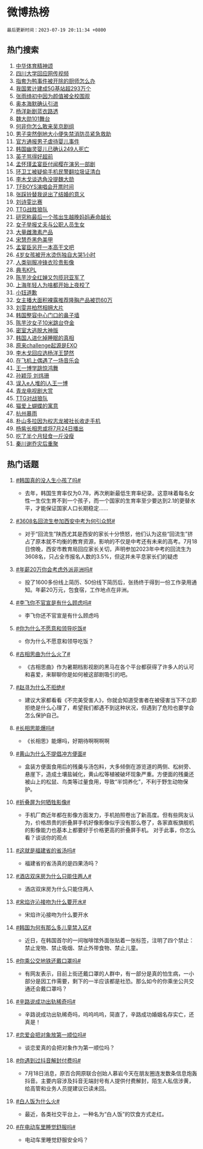 # 微博热榜

`最后更新时间：2023-07-19 20:11:34 +0800`

## 热门搜索

1. [中华体育精神颂](https://m.weibo.cn/search?containerid=100103type%3D1%26t%3D10%26q%3D%23%E4%B8%AD%E5%8D%8E%E4%BD%93%E8%82%B2%E7%B2%BE%E7%A5%9E%E9%A2%82%23&stream_entry_id=51&isnewpage=1&extparam=seat%3D1%26cate%3D10103%26stream_entry_id%3D51%26pos%3D0%26dgr%3D0%26c_type%3D51%26filter_type%3Drealtimehot%26display_time%3D1689768693%26pre_seqid%3D168976869329502737468&luicode=10000011&lfid=106003type%253D25%2526t%253D3%2526disable_hot%253D1%2526filter_type%253Drealtimehot)
1. [四川大学回应网传视频](https://m.weibo.cn/search?containerid=100103type%3D1%26t%3D10%26q%3D%23%E5%9B%9B%E5%B7%9D%E5%A4%A7%E5%AD%A6%E5%9B%9E%E5%BA%94%E7%BD%91%E4%BC%A0%E8%A7%86%E9%A2%91%23&stream_entry_id=31&isnewpage=1&extparam=seat%3D1%26q%3D%2523%25E5%259B%259B%25E5%25B7%259D%25E5%25A4%25A7%25E5%25AD%25A6%25E5%259B%259E%25E5%25BA%2594%25E7%25BD%2591%25E4%25BC%25A0%25E8%25A7%2586%25E9%25A2%2591%2523%26band_rank%3D1%26stream_entry_id%3D31%26realpos%3D1%26cate%3D5001%26dgr%3D0%26pos%3D0%26lcate%3D5001%26flag%3D0%26c_type%3D31%26filter_type%3Drealtimehot%26display_time%3D1689768693%26pre_seqid%3D168976869329502737468&luicode=10000011&lfid=106003type%253D25%2526t%253D3%2526disable_hot%253D1%2526filter_type%253Drealtimehot)
1. [指套为鸭事件被开除的厨师怎么办](https://m.weibo.cn/search?containerid=100103type%3D1%26t%3D10%26q%3D%23%E6%8C%87%E5%A5%97%E4%B8%BA%E9%B8%AD%E4%BA%8B%E4%BB%B6%E8%A2%AB%E5%BC%80%E9%99%A4%E7%9A%84%E5%8E%A8%E5%B8%88%E6%80%8E%E4%B9%88%E5%8A%9E%23&stream_entry_id=31&isnewpage=1&extparam=seat%3D1%26q%3D%2523%25E6%258C%2587%25E5%25A5%2597%25E4%25B8%25BA%25E9%25B8%25AD%25E4%25BA%258B%25E4%25BB%25B6%25E8%25A2%25AB%25E5%25BC%2580%25E9%2599%25A4%25E7%259A%2584%25E5%258E%25A8%25E5%25B8%2588%25E6%2580%258E%25E4%25B9%2588%25E5%258A%259E%2523%26band_rank%3D2%26stream_entry_id%3D31%26realpos%3D2%26cate%3D5001%26dgr%3D0%26pos%3D1%26lcate%3D5001%26flag%3D1%26c_type%3D31%26filter_type%3Drealtimehot%26display_time%3D1689768693%26pre_seqid%3D168976869329502737468&luicode=10000011&lfid=106003type%253D25%2526t%253D3%2526disable_hot%253D1%2526filter_type%253Drealtimehot)
1. [我国累计建成5G基站超293万个](https://m.weibo.cn/search?containerid=100103type%3D1%26t%3D10%26q%3D%23%E6%88%91%E5%9B%BD%E7%B4%AF%E8%AE%A1%E5%BB%BA%E6%88%905G%E5%9F%BA%E7%AB%99%E8%B6%85293%E4%B8%87%E4%B8%AA%23&stream_entry_id=31&isnewpage=1&extparam=seat%3D1%26q%3D%2523%25E6%2588%2591%25E5%259B%25BD%25E7%25B4%25AF%25E8%25AE%25A1%25E5%25BB%25BA%25E6%2588%25905G%25E5%259F%25BA%25E7%25AB%2599%25E8%25B6%2585293%25E4%25B8%2587%25E4%25B8%25AA%2523%26band_rank%3D3%26stream_entry_id%3D31%26realpos%3D3%26cate%3D5001%26dgr%3D0%26pos%3D2%26lcate%3D5001%26flag%3D0%26c_type%3D31%26filter_type%3Drealtimehot%26display_time%3D1689768693%26pre_seqid%3D168976869329502737468&luicode=10000011&lfid=106003type%253D25%2526t%253D3%2526disable_hot%253D1%2526filter_type%253Drealtimehot)
1. [张雨绮初中因为颜值被全校围观](https://m.weibo.cn/search?containerid=100103type%3D1%26t%3D10%26q%3D%23%E5%BC%A0%E9%9B%A8%E7%BB%AE%E5%88%9D%E4%B8%AD%E5%9B%A0%E4%B8%BA%E9%A2%9C%E5%80%BC%E8%A2%AB%E5%85%A8%E6%A0%A1%E5%9B%B4%E8%A7%82%23&stream_entry_id=31&isnewpage=1&extparam=seat%3D1%26q%3D%2523%25E5%25BC%25A0%25E9%259B%25A8%25E7%25BB%25AE%25E5%2588%259D%25E4%25B8%25AD%25E5%259B%25A0%25E4%25B8%25BA%25E9%25A2%259C%25E5%2580%25BC%25E8%25A2%25AB%25E5%2585%25A8%25E6%25A0%25A1%25E5%259B%25B4%25E8%25A7%2582%2523%26band_rank%3D4%26stream_entry_id%3D31%26realpos%3D4%26cate%3D5001%26dgr%3D0%26pos%3D3%26lcate%3D5001%26flag%3D1%26c_type%3D31%26filter_type%3Drealtimehot%26display_time%3D1689768693%26pre_seqid%3D168976869329502737468&luicode=10000011&lfid=106003type%253D25%2526t%253D3%2526disable_hot%253D1%2526filter_type%253Drealtimehot)
1. [奥本海默确认引进](https://m.weibo.cn/search?containerid=100103type%3D1%26t%3D10%26q%3D%23%E5%A5%A5%E6%9C%AC%E6%B5%B7%E9%BB%98%E7%A1%AE%E8%AE%A4%E5%BC%95%E8%BF%9B%23&stream_entry_id=31&isnewpage=1&extparam=seat%3D1%26q%3D%2523%25E5%25A5%25A5%25E6%259C%25AC%25E6%25B5%25B7%25E9%25BB%2598%25E7%25A1%25AE%25E8%25AE%25A4%25E5%25BC%2595%25E8%25BF%259B%2523%26band_rank%3D5%26stream_entry_id%3D31%26realpos%3D5%26cate%3D5001%26dgr%3D0%26pos%3D4%26lcate%3D5001%26flag%3D1%26c_type%3D31%26filter_type%3Drealtimehot%26display_time%3D1689768693%26pre_seqid%3D168976869329502737468&luicode=10000011&lfid=106003type%253D25%2526t%253D3%2526disable_hot%253D1%2526filter_type%253Drealtimehot)
1. [杨洋新剧蓝衣路透](https://m.weibo.cn/search?containerid=100103type%3D1%26t%3D10%26q%3D%23%E6%9D%A8%E6%B4%8B%E6%96%B0%E5%89%A7%E8%93%9D%E8%A1%A3%E8%B7%AF%E9%80%8F%23&stream_entry_id=31&isnewpage=1&extparam=seat%3D1%26q%3D%2523%25E6%259D%25A8%25E6%25B4%258B%25E6%2596%25B0%25E5%2589%25A7%25E8%2593%259D%25E8%25A1%25A3%25E8%25B7%25AF%25E9%2580%258F%2523%26band_rank%3D6%26stream_entry_id%3D31%26realpos%3D6%26cate%3D5001%26dgr%3D0%26pos%3D5%26lcate%3D5001%26flag%3D1%26c_type%3D31%26filter_type%3Drealtimehot%26display_time%3D1689768693%26pre_seqid%3D168976869329502737468&luicode=10000011&lfid=106003type%253D25%2526t%253D3%2526disable_hot%253D1%2526filter_type%253Drealtimehot)
1. [魏大勋101舞台](https://m.weibo.cn/search?containerid=100103type%3D1%26t%3D10%26q%3D%23%E9%AD%8F%E5%A4%A7%E5%8B%8B101%E8%88%9E%E5%8F%B0%23&stream_entry_id=31&isnewpage=1&extparam=seat%3D1%26q%3D%2523%25E9%25AD%258F%25E5%25A4%25A7%25E5%258B%258B101%25E8%2588%259E%25E5%258F%25B0%2523%26band_rank%3D7%26stream_entry_id%3D31%26realpos%3D7%26cate%3D5001%26dgr%3D0%26pos%3D6%26lcate%3D5001%26flag%3D2%26c_type%3D31%26filter_type%3Drealtimehot%26display_time%3D1689768693%26pre_seqid%3D168976869329502737468&luicode=10000011&lfid=106003type%253D25%2526t%253D3%2526disable_hot%253D1%2526filter_type%253Drealtimehot)
1. [何非你怎么敢来吴京剧组](https://m.weibo.cn/search?containerid=100103type%3D1%26t%3D10%26q%3D%23%E4%BD%95%E9%9D%9E%E4%BD%A0%E6%80%8E%E4%B9%88%E6%95%A2%E6%9D%A5%E5%90%B4%E4%BA%AC%E5%89%A7%E7%BB%84%23&stream_entry_id=31&isnewpage=1&extparam=seat%3D1%26q%3D%2523%25E4%25BD%2595%25E9%259D%259E%25E4%25BD%25A0%25E6%2580%258E%25E4%25B9%2588%25E6%2595%25A2%25E6%259D%25A5%25E5%2590%25B4%25E4%25BA%25AC%25E5%2589%25A7%25E7%25BB%2584%2523%26band_rank%3D8%26stream_entry_id%3D31%26realpos%3D8%26cate%3D5001%26dgr%3D0%26pos%3D7%26lcate%3D5001%26flag%3D0%26c_type%3D31%26filter_type%3Drealtimehot%26display_time%3D1689768693%26pre_seqid%3D168976869329502737468&luicode=10000011&lfid=106003type%253D25%2526t%253D3%2526disable_hot%253D1%2526filter_type%253Drealtimehot)
1. [男子突然倒地大小便失禁消防员紧急救助](https://m.weibo.cn/search?containerid=100103type%3D1%26t%3D10%26q%3D%23%E7%94%B7%E5%AD%90%E7%AA%81%E7%84%B6%E5%80%92%E5%9C%B0%E5%A4%A7%E5%B0%8F%E4%BE%BF%E5%A4%B1%E7%A6%81%E6%B6%88%E9%98%B2%E5%91%98%E7%B4%A7%E6%80%A5%E6%95%91%E5%8A%A9%23&stream_entry_id=31&isnewpage=1&extparam=seat%3D1%26q%3D%2523%25E7%2594%25B7%25E5%25AD%2590%25E7%25AA%2581%25E7%2584%25B6%25E5%2580%2592%25E5%259C%25B0%25E5%25A4%25A7%25E5%25B0%258F%25E4%25BE%25BF%25E5%25A4%25B1%25E7%25A6%2581%25E6%25B6%2588%25E9%2598%25B2%25E5%2591%2598%25E7%25B4%25A7%25E6%2580%25A5%25E6%2595%2591%25E5%258A%25A9%2523%26band_rank%3D9%26stream_entry_id%3D31%26realpos%3D9%26cate%3D5001%26dgr%3D0%26pos%3D8%26lcate%3D5001%26flag%3D32768%26c_type%3D31%26filter_type%3Drealtimehot%26display_time%3D1689768693%26pre_seqid%3D168976869329502737468&luicode=10000011&lfid=106003type%253D25%2526t%253D3%2526disable_hot%253D1%2526filter_type%253Drealtimehot)
1. [官方通报男子虐待婴儿事件](https://m.weibo.cn/search?containerid=100103type%3D1%26t%3D10%26q%3D%23%E5%AE%98%E6%96%B9%E9%80%9A%E6%8A%A5%E7%94%B7%E5%AD%90%E8%99%90%E5%BE%85%E5%A9%B4%E5%84%BF%E4%BA%8B%E4%BB%B6%23&stream_entry_id=31&isnewpage=1&extparam=seat%3D1%26q%3D%2523%25E5%25AE%2598%25E6%2596%25B9%25E9%2580%259A%25E6%258A%25A5%25E7%2594%25B7%25E5%25AD%2590%25E8%2599%2590%25E5%25BE%2585%25E5%25A9%25B4%25E5%2584%25BF%25E4%25BA%258B%25E4%25BB%25B6%2523%26band_rank%3D10%26stream_entry_id%3D31%26realpos%3D10%26cate%3D5001%26dgr%3D0%26pos%3D9%26lcate%3D5001%26flag%3D1%26c_type%3D31%26filter_type%3Drealtimehot%26display_time%3D1689768693%26pre_seqid%3D168976869329502737468&luicode=10000011&lfid=106003type%253D25%2526t%253D3%2526disable_hot%253D1%2526filter_type%253Drealtimehot)
1. [韩国幽灵婴儿已确认249人死亡](https://m.weibo.cn/search?containerid=100103type%3D1%26t%3D10%26q%3D%23%E9%9F%A9%E5%9B%BD%E5%B9%BD%E7%81%B5%E5%A9%B4%E5%84%BF%E5%B7%B2%E7%A1%AE%E8%AE%A4249%E4%BA%BA%E6%AD%BB%E4%BA%A1%23&stream_entry_id=31&isnewpage=1&extparam=seat%3D1%26q%3D%2523%25E9%259F%25A9%25E5%259B%25BD%25E5%25B9%25BD%25E7%2581%25B5%25E5%25A9%25B4%25E5%2584%25BF%25E5%25B7%25B2%25E7%25A1%25AE%25E8%25AE%25A4249%25E4%25BA%25BA%25E6%25AD%25BB%25E4%25BA%25A1%2523%26band_rank%3D11%26stream_entry_id%3D31%26realpos%3D11%26cate%3D5001%26dgr%3D0%26pos%3D10%26lcate%3D5001%26flag%3D2%26c_type%3D31%26filter_type%3Drealtimehot%26display_time%3D1689768693%26pre_seqid%3D168976869329502737468&luicode=10000011&lfid=106003type%253D25%2526t%253D3%2526disable_hot%253D1%2526filter_type%253Drealtimehot)
1. [英子骂得好超前](https://m.weibo.cn/search?containerid=100103type%3D1%26t%3D10%26q%3D%E8%8B%B1%E5%AD%90%E9%AA%82%E5%BE%97%E5%A5%BD%E8%B6%85%E5%89%8D&stream_entry_id=31&isnewpage=1&extparam=seat%3D1%26q%3D%25E8%258B%25B1%25E5%25AD%2590%25E9%25AA%2582%25E5%25BE%2597%25E5%25A5%25BD%25E8%25B6%2585%25E5%2589%258D%26band_rank%3D12%26stream_entry_id%3D31%26realpos%3D12%26cate%3D5001%26dgr%3D0%26pos%3D11%26lcate%3D5001%26flag%3D2%26c_type%3D31%26filter_type%3Drealtimehot%26display_time%3D1689768693%26pre_seqid%3D168976869329502737468&luicode=10000011&lfid=106003type%253D25%2526t%253D3%2526disable_hot%253D1%2526filter_type%253Drealtimehot)
1. [孟怀瑾孟宴臣付闻樱在演另一部剧](https://m.weibo.cn/search?containerid=100103type%3D1%26t%3D10%26q%3D%23%E5%AD%9F%E6%80%80%E7%91%BE%E5%AD%9F%E5%AE%B4%E8%87%A3%E4%BB%98%E9%97%BB%E6%A8%B1%E5%9C%A8%E6%BC%94%E5%8F%A6%E4%B8%80%E9%83%A8%E5%89%A7%23&stream_entry_id=31&isnewpage=1&extparam=seat%3D1%26q%3D%2523%25E5%25AD%259F%25E6%2580%2580%25E7%2591%25BE%25E5%25AD%259F%25E5%25AE%25B4%25E8%2587%25A3%25E4%25BB%2598%25E9%2597%25BB%25E6%25A8%25B1%25E5%259C%25A8%25E6%25BC%2594%25E5%258F%25A6%25E4%25B8%2580%25E9%2583%25A8%25E5%2589%25A7%2523%26band_rank%3D13%26stream_entry_id%3D31%26realpos%3D13%26cate%3D5001%26dgr%3D0%26pos%3D12%26lcate%3D5001%26flag%3D1%26c_type%3D31%26filter_type%3Drealtimehot%26display_time%3D1689768693%26pre_seqid%3D168976869329502737468&luicode=10000011&lfid=106003type%253D25%2526t%253D3%2526disable_hot%253D1%2526filter_type%253Drealtimehot)
1. [环卫工被疑偷手机民警翻垃圾证清白](https://m.weibo.cn/search?containerid=100103type%3D1%26t%3D10%26q%3D%23%E7%8E%AF%E5%8D%AB%E5%B7%A5%E8%A2%AB%E7%96%91%E5%81%B7%E6%89%8B%E6%9C%BA%E6%B0%91%E8%AD%A6%E7%BF%BB%E5%9E%83%E5%9C%BE%E8%AF%81%E6%B8%85%E7%99%BD%23&stream_entry_id=31&isnewpage=1&extparam=seat%3D1%26q%3D%2523%25E7%258E%25AF%25E5%258D%25AB%25E5%25B7%25A5%25E8%25A2%25AB%25E7%2596%2591%25E5%2581%25B7%25E6%2589%258B%25E6%259C%25BA%25E6%25B0%2591%25E8%25AD%25A6%25E7%25BF%25BB%25E5%259E%2583%25E5%259C%25BE%25E8%25AF%2581%25E6%25B8%2585%25E7%2599%25BD%2523%26band_rank%3D14%26stream_entry_id%3D31%26realpos%3D14%26cate%3D5001%26dgr%3D0%26pos%3D13%26lcate%3D5001%26flag%3D32768%26c_type%3D31%26filter_type%3Drealtimehot%26display_time%3D1689768693%26pre_seqid%3D168976869329502737468&luicode=10000011&lfid=106003type%253D25%2526t%253D3%2526disable_hot%253D1%2526filter_type%253Drealtimehot)
1. [李木戈谈选角没提魏大勋](https://m.weibo.cn/search?containerid=100103type%3D1%26t%3D10%26q%3D%23%E6%9D%8E%E6%9C%A8%E6%88%88%E8%B0%88%E9%80%89%E8%A7%92%E6%B2%A1%E6%8F%90%E9%AD%8F%E5%A4%A7%E5%8B%8B%23&stream_entry_id=31&isnewpage=1&extparam=seat%3D1%26q%3D%2523%25E6%259D%258E%25E6%259C%25A8%25E6%2588%2588%25E8%25B0%2588%25E9%2580%2589%25E8%25A7%2592%25E6%25B2%25A1%25E6%258F%2590%25E9%25AD%258F%25E5%25A4%25A7%25E5%258B%258B%2523%26band_rank%3D15%26stream_entry_id%3D31%26realpos%3D15%26cate%3D5001%26dgr%3D0%26pos%3D14%26lcate%3D5001%26flag%3D0%26c_type%3D31%26filter_type%3Drealtimehot%26display_time%3D1689768693%26pre_seqid%3D168976869329502737468&luicode=10000011&lfid=106003type%253D25%2526t%253D3%2526disable_hot%253D1%2526filter_type%253Drealtimehot)
1. [TFBOYS演唱会开票时间](https://m.weibo.cn/search?containerid=100103type%3D1%26t%3D10%26q%3D%23TFBOYS%E6%BC%94%E5%94%B1%E4%BC%9A%E5%BC%80%E7%A5%A8%E6%97%B6%E9%97%B4%23&stream_entry_id=31&isnewpage=1&extparam=seat%3D1%26q%3D%2523TFBOYS%25E6%25BC%2594%25E5%2594%25B1%25E4%25BC%259A%25E5%25BC%2580%25E7%25A5%25A8%25E6%2597%25B6%25E9%2597%25B4%2523%26band_rank%3D16%26stream_entry_id%3D31%26realpos%3D16%26cate%3D5001%26dgr%3D0%26pos%3D15%26lcate%3D5001%26flag%3D0%26c_type%3D31%26filter_type%3Drealtimehot%26display_time%3D1689768693%26pre_seqid%3D168976869329502737468&luicode=10000011&lfid=106003type%253D25%2526t%253D3%2526disable_hot%253D1%2526filter_type%253Drealtimehot)
1. [张踩铃替我说出了结婚的意义](https://m.weibo.cn/search?containerid=100103type%3D1%26t%3D10%26q%3D%23%E5%BC%A0%E8%B8%A9%E9%93%83%E6%9B%BF%E6%88%91%E8%AF%B4%E5%87%BA%E4%BA%86%E7%BB%93%E5%A9%9A%E7%9A%84%E6%84%8F%E4%B9%89%23&stream_entry_id=31&isnewpage=1&extparam=seat%3D1%26q%3D%2523%25E5%25BC%25A0%25E8%25B8%25A9%25E9%2593%2583%25E6%259B%25BF%25E6%2588%2591%25E8%25AF%25B4%25E5%2587%25BA%25E4%25BA%2586%25E7%25BB%2593%25E5%25A9%259A%25E7%259A%2584%25E6%2584%258F%25E4%25B9%2589%2523%26band_rank%3D17%26stream_entry_id%3D31%26realpos%3D17%26cate%3D5001%26dgr%3D0%26pos%3D16%26lcate%3D5001%26flag%3D0%26c_type%3D31%26filter_type%3Drealtimehot%26display_time%3D1689768693%26pre_seqid%3D168976869329502737468&luicode=10000011&lfid=106003type%253D25%2526t%253D3%2526disable_hot%253D1%2526filter_type%253Drealtimehot)
1. [刘诗雯比赛](https://m.weibo.cn/search?containerid=100103type%3D1%26t%3D10%26q%3D%E5%88%98%E8%AF%97%E9%9B%AF%E6%AF%94%E8%B5%9B&stream_entry_id=31&isnewpage=1&extparam=seat%3D1%26q%3D%25E5%2588%2598%25E8%25AF%2597%25E9%259B%25AF%25E6%25AF%2594%25E8%25B5%259B%26band_rank%3D18%26stream_entry_id%3D31%26realpos%3D18%26cate%3D5001%26dgr%3D0%26pos%3D17%26lcate%3D5001%26flag%3D1%26c_type%3D31%26filter_type%3Drealtimehot%26display_time%3D1689768693%26pre_seqid%3D168976869329502737468&luicode=10000011&lfid=106003type%253D25%2526t%253D3%2526disable_hot%253D1%2526filter_type%253Drealtimehot)
1. [TTG战胜狼队](https://m.weibo.cn/search?containerid=100103type%3D1%26t%3D10%26q%3D%23TTG%E6%88%98%E8%83%9C%E7%8B%BC%E9%98%9F%23&stream_entry_id=31&isnewpage=1&extparam=seat%3D1%26q%3D%2523TTG%25E6%2588%2598%25E8%2583%259C%25E7%258B%25BC%25E9%2598%259F%2523%26band_rank%3D19%26stream_entry_id%3D31%26realpos%3D19%26cate%3D5001%26dgr%3D0%26pos%3D18%26lcate%3D5001%26flag%3D1%26c_type%3D31%26filter_type%3Drealtimehot%26display_time%3D1689768693%26pre_seqid%3D168976869329502737468&luicode=10000011&lfid=106003type%253D25%2526t%253D3%2526disable_hot%253D1%2526filter_type%253Drealtimehot)
1. [研究称最后一个孩出生越晚妈妈寿命越长](https://m.weibo.cn/search?containerid=100103type%3D1%26t%3D10%26q%3D%23%E7%A0%94%E7%A9%B6%E7%A7%B0%E6%9C%80%E5%90%8E%E4%B8%80%E4%B8%AA%E5%AD%A9%E5%87%BA%E7%94%9F%E8%B6%8A%E6%99%9A%E5%A6%88%E5%A6%88%E5%AF%BF%E5%91%BD%E8%B6%8A%E9%95%BF%23&stream_entry_id=31&isnewpage=1&extparam=seat%3D1%26q%3D%2523%25E7%25A0%2594%25E7%25A9%25B6%25E7%25A7%25B0%25E6%259C%2580%25E5%2590%258E%25E4%25B8%2580%25E4%25B8%25AA%25E5%25AD%25A9%25E5%2587%25BA%25E7%2594%259F%25E8%25B6%258A%25E6%2599%259A%25E5%25A6%2588%25E5%25A6%2588%25E5%25AF%25BF%25E5%2591%25BD%25E8%25B6%258A%25E9%2595%25BF%2523%26band_rank%3D20%26stream_entry_id%3D31%26realpos%3D20%26cate%3D5001%26dgr%3D0%26pos%3D19%26lcate%3D5001%26flag%3D0%26c_type%3D31%26filter_type%3Drealtimehot%26display_time%3D1689768693%26pre_seqid%3D168976869329502737468&luicode=10000011&lfid=106003type%253D25%2526t%253D3%2526disable_hot%253D1%2526filter_type%253Drealtimehot)
1. [女子举报丈夫与公职人员生女](https://m.weibo.cn/search?containerid=100103type%3D1%26t%3D10%26q%3D%23%E5%A5%B3%E5%AD%90%E4%B8%BE%E6%8A%A5%E4%B8%88%E5%A4%AB%E4%B8%8E%E5%85%AC%E8%81%8C%E4%BA%BA%E5%91%98%E7%94%9F%E5%A5%B3%23&stream_entry_id=31&isnewpage=1&extparam=seat%3D1%26q%3D%2523%25E5%25A5%25B3%25E5%25AD%2590%25E4%25B8%25BE%25E6%258A%25A5%25E4%25B8%2588%25E5%25A4%25AB%25E4%25B8%258E%25E5%2585%25AC%25E8%2581%258C%25E4%25BA%25BA%25E5%2591%2598%25E7%2594%259F%25E5%25A5%25B3%2523%26band_rank%3D21%26stream_entry_id%3D31%26realpos%3D21%26cate%3D5001%26dgr%3D0%26pos%3D20%26lcate%3D5001%26flag%3D1%26c_type%3D31%26filter_type%3Drealtimehot%26display_time%3D1689768693%26pre_seqid%3D168976869329502737468&luicode=10000011&lfid=106003type%253D25%2526t%253D3%2526disable_hot%253D1%2526filter_type%253Drealtimehot)
1. [大量雌激素产品](https://m.weibo.cn/search?containerid=100103type%3D1%26t%3D10%26q%3D%E5%A4%A7%E9%87%8F%E9%9B%8C%E6%BF%80%E7%B4%A0%E4%BA%A7%E5%93%81&stream_entry_id=31&isnewpage=1&extparam=seat%3D1%26q%3D%25E5%25A4%25A7%25E9%2587%258F%25E9%259B%258C%25E6%25BF%2580%25E7%25B4%25A0%25E4%25BA%25A7%25E5%2593%2581%26band_rank%3D22%26stream_entry_id%3D31%26realpos%3D22%26cate%3D5001%26dgr%3D0%26pos%3D21%26lcate%3D5001%26flag%3D1%26c_type%3D31%26filter_type%3Drealtimehot%26display_time%3D1689768693%26pre_seqid%3D168976869329502737468&luicode=10000011&lfid=106003type%253D25%2526t%253D3%2526disable_hot%253D1%2526filter_type%253Drealtimehot)
1. [宋慧乔黑色美甲](https://m.weibo.cn/search?containerid=100103type%3D1%26t%3D10%26q%3D%23%E5%AE%8B%E6%85%A7%E4%B9%94%E9%BB%91%E8%89%B2%E7%BE%8E%E7%94%B2%23&stream_entry_id=31&isnewpage=1&extparam=seat%3D1%26q%3D%2523%25E5%25AE%258B%25E6%2585%25A7%25E4%25B9%2594%25E9%25BB%2591%25E8%2589%25B2%25E7%25BE%258E%25E7%2594%25B2%2523%26band_rank%3D23%26stream_entry_id%3D31%26realpos%3D23%26cate%3D5001%26dgr%3D0%26pos%3D22%26lcate%3D5001%26flag%3D1%26c_type%3D31%26filter_type%3Drealtimehot%26display_time%3D1689768693%26pre_seqid%3D168976869329502737468&luicode=10000011&lfid=106003type%253D25%2526t%253D3%2526disable_hot%253D1%2526filter_type%253Drealtimehot)
1. [孟宴臣另开一本高干文吧](https://m.weibo.cn/search?containerid=100103type%3D1%26t%3D10%26q%3D%23%E5%AD%9F%E5%AE%B4%E8%87%A3%E5%8F%A6%E5%BC%80%E4%B8%80%E6%9C%AC%E9%AB%98%E5%B9%B2%E6%96%87%E5%90%A7%23&stream_entry_id=31&isnewpage=1&extparam=seat%3D1%26q%3D%2523%25E5%25AD%259F%25E5%25AE%25B4%25E8%2587%25A3%25E5%258F%25A6%25E5%25BC%2580%25E4%25B8%2580%25E6%259C%25AC%25E9%25AB%2598%25E5%25B9%25B2%25E6%2596%2587%25E5%2590%25A7%2523%26band_rank%3D24%26stream_entry_id%3D31%26realpos%3D24%26cate%3D5001%26dgr%3D0%26pos%3D23%26lcate%3D5001%26flag%3D1%26c_type%3D31%26filter_type%3Drealtimehot%26display_time%3D1689768693%26pre_seqid%3D168976869329502737468&luicode=10000011&lfid=106003type%253D25%2526t%253D3%2526disable_hot%253D1%2526filter_type%253Drealtimehot)
1. [4岁女孩被开水烫伤独自大哭1小时](https://m.weibo.cn/search?containerid=100103type%3D1%26t%3D10%26q%3D%234%E5%B2%81%E5%A5%B3%E5%AD%A9%E8%A2%AB%E5%BC%80%E6%B0%B4%E7%83%AB%E4%BC%A4%E7%8B%AC%E8%87%AA%E5%A4%A7%E5%93%AD1%E5%B0%8F%E6%97%B6%23&stream_entry_id=31&isnewpage=1&extparam=seat%3D1%26q%3D%25234%25E5%25B2%2581%25E5%25A5%25B3%25E5%25AD%25A9%25E8%25A2%25AB%25E5%25BC%2580%25E6%25B0%25B4%25E7%2583%25AB%25E4%25BC%25A4%25E7%258B%25AC%25E8%2587%25AA%25E5%25A4%25A7%25E5%2593%25AD1%25E5%25B0%258F%25E6%2597%25B6%2523%26band_rank%3D25%26stream_entry_id%3D31%26realpos%3D25%26cate%3D5001%26dgr%3D0%26pos%3D24%26lcate%3D5001%26flag%3D1%26c_type%3D31%26filter_type%3Drealtimehot%26display_time%3D1689768693%26pre_seqid%3D168976869329502737468&luicode=10000011&lfid=106003type%253D25%2526t%253D3%2526disable_hot%253D1%2526filter_type%253Drealtimehot)
1. [人类驯服冲锋衣珍贵影像](https://m.weibo.cn/search?containerid=100103type%3D1%26t%3D10%26q%3D%23%E4%BA%BA%E7%B1%BB%E9%A9%AF%E6%9C%8D%E5%86%B2%E9%94%8B%E8%A1%A3%E7%8F%8D%E8%B4%B5%E5%BD%B1%E5%83%8F%23&stream_entry_id=31&isnewpage=1&extparam=seat%3D1%26q%3D%2523%25E4%25BA%25BA%25E7%25B1%25BB%25E9%25A9%25AF%25E6%259C%258D%25E5%2586%25B2%25E9%2594%258B%25E8%25A1%25A3%25E7%258F%258D%25E8%25B4%25B5%25E5%25BD%25B1%25E5%2583%258F%2523%26band_rank%3D26%26stream_entry_id%3D31%26realpos%3D26%26cate%3D5001%26dgr%3D0%26pos%3D25%26lcate%3D5001%26flag%3D1%26c_type%3D31%26filter_type%3Drealtimehot%26display_time%3D1689768693%26pre_seqid%3D168976869329502737468&luicode=10000011&lfid=106003type%253D25%2526t%253D3%2526disable_hot%253D1%2526filter_type%253Drealtimehot)
1. [典韦KPL](https://m.weibo.cn/search?containerid=100103type%3D1%26t%3D10%26q%3D%E5%85%B8%E9%9F%A6KPL&stream_entry_id=31&isnewpage=1&extparam=seat%3D1%26q%3D%25E5%2585%25B8%25E9%259F%25A6KPL%26band_rank%3D27%26stream_entry_id%3D31%26realpos%3D27%26cate%3D5001%26dgr%3D0%26pos%3D26%26lcate%3D5001%26flag%3D1%26c_type%3D31%26filter_type%3Drealtimehot%26display_time%3D1689768693%26pre_seqid%3D168976869329502737468&luicode=10000011&lfid=106003type%253D25%2526t%253D3%2526disable_hot%253D1%2526filter_type%253Drealtimehot)
1. [陈芋汐全红婵又包揽冠亚军了](https://m.weibo.cn/search?containerid=100103type%3D1%26t%3D10%26q%3D%23%E9%99%88%E8%8A%8B%E6%B1%90%E5%85%A8%E7%BA%A2%E5%A9%B5%E5%8F%88%E5%8C%85%E6%8F%BD%E5%86%A0%E4%BA%9A%E5%86%9B%E4%BA%86%23&stream_entry_id=31&isnewpage=1&extparam=seat%3D1%26q%3D%2523%25E9%2599%2588%25E8%258A%258B%25E6%25B1%2590%25E5%2585%25A8%25E7%25BA%25A2%25E5%25A9%25B5%25E5%258F%2588%25E5%258C%2585%25E6%258F%25BD%25E5%2586%25A0%25E4%25BA%259A%25E5%2586%259B%25E4%25BA%2586%2523%26band_rank%3D28%26stream_entry_id%3D31%26realpos%3D28%26cate%3D5001%26dgr%3D0%26pos%3D27%26lcate%3D5001%26flag%3D0%26c_type%3D31%26filter_type%3Drealtimehot%26display_time%3D1689768693%26pre_seqid%3D168976869329502737468&luicode=10000011&lfid=106003type%253D25%2526t%253D3%2526disable_hot%253D1%2526filter_type%253Drealtimehot)
1. [上海年轻人为啥都开始上夜校了](https://m.weibo.cn/search?containerid=100103type%3D1%26t%3D10%26q%3D%23%E4%B8%8A%E6%B5%B7%E5%B9%B4%E8%BD%BB%E4%BA%BA%E4%B8%BA%E5%95%A5%E9%83%BD%E5%BC%80%E5%A7%8B%E4%B8%8A%E5%A4%9C%E6%A0%A1%E4%BA%86%23&stream_entry_id=31&isnewpage=1&extparam=seat%3D1%26q%3D%2523%25E4%25B8%258A%25E6%25B5%25B7%25E5%25B9%25B4%25E8%25BD%25BB%25E4%25BA%25BA%25E4%25B8%25BA%25E5%2595%25A5%25E9%2583%25BD%25E5%25BC%2580%25E5%25A7%258B%25E4%25B8%258A%25E5%25A4%259C%25E6%25A0%25A1%25E4%25BA%2586%2523%26band_rank%3D29%26stream_entry_id%3D31%26realpos%3D29%26cate%3D5001%26dgr%3D0%26pos%3D28%26lcate%3D5001%26flag%3D0%26c_type%3D31%26filter_type%3Drealtimehot%26display_time%3D1689768693%26pre_seqid%3D168976869329502737468&luicode=10000011&lfid=106003type%253D25%2526t%253D3%2526disable_hot%253D1%2526filter_type%253Drealtimehot)
1. [小钰道歉](https://m.weibo.cn/search?containerid=100103type%3D1%26t%3D10%26q%3D%23%E5%B0%8F%E9%92%B0%E9%81%93%E6%AD%89%23&stream_entry_id=31&isnewpage=1&extparam=seat%3D1%26q%3D%2523%25E5%25B0%258F%25E9%2592%25B0%25E9%2581%2593%25E6%25AD%2589%2523%26band_rank%3D30%26stream_entry_id%3D31%26realpos%3D30%26cate%3D5001%26dgr%3D0%26pos%3D29%26lcate%3D5001%26flag%3D0%26c_type%3D31%26filter_type%3Drealtimehot%26display_time%3D1689768693%26pre_seqid%3D168976869329502737468&luicode=10000011&lfid=106003type%253D25%2526t%253D3%2526disable_hot%253D1%2526filter_type%253Drealtimehot)
1. [女主播大面积裸露推荐隆胸产品被罚60万](https://m.weibo.cn/search?containerid=100103type%3D1%26t%3D10%26q%3D%23%E5%A5%B3%E4%B8%BB%E6%92%AD%E5%A4%A7%E9%9D%A2%E7%A7%AF%E8%A3%B8%E9%9C%B2%E6%8E%A8%E8%8D%90%E9%9A%86%E8%83%B8%E4%BA%A7%E5%93%81%E8%A2%AB%E7%BD%9A60%E4%B8%87%23&stream_entry_id=31&isnewpage=1&extparam=seat%3D1%26q%3D%2523%25E5%25A5%25B3%25E4%25B8%25BB%25E6%2592%25AD%25E5%25A4%25A7%25E9%259D%25A2%25E7%25A7%25AF%25E8%25A3%25B8%25E9%259C%25B2%25E6%258E%25A8%25E8%258D%2590%25E9%259A%2586%25E8%2583%25B8%25E4%25BA%25A7%25E5%2593%2581%25E8%25A2%25AB%25E7%25BD%259A60%25E4%25B8%2587%2523%26band_rank%3D31%26stream_entry_id%3D31%26realpos%3D31%26cate%3D5001%26dgr%3D0%26pos%3D30%26lcate%3D5001%26flag%3D1%26c_type%3D31%26filter_type%3Drealtimehot%26display_time%3D1689768693%26pre_seqid%3D168976869329502737468&luicode=10000011&lfid=106003type%253D25%2526t%253D3%2526disable_hot%253D1%2526filter_type%253Drealtimehot)
1. [刘雯井柏然相拥大片](https://m.weibo.cn/search?containerid=100103type%3D1%26t%3D10%26q%3D%23%E5%88%98%E9%9B%AF%E4%BA%95%E6%9F%8F%E7%84%B6%E7%9B%B8%E6%8B%A5%E5%A4%A7%E7%89%87%23&stream_entry_id=31&isnewpage=1&extparam=seat%3D1%26q%3D%2523%25E5%2588%2598%25E9%259B%25AF%25E4%25BA%2595%25E6%259F%258F%25E7%2584%25B6%25E7%259B%25B8%25E6%258B%25A5%25E5%25A4%25A7%25E7%2589%2587%2523%26band_rank%3D32%26stream_entry_id%3D31%26realpos%3D32%26cate%3D5001%26dgr%3D0%26pos%3D31%26lcate%3D5001%26flag%3D0%26c_type%3D31%26filter_type%3Drealtimehot%26display_time%3D1689768693%26pre_seqid%3D168976869329502737468&luicode=10000011&lfid=106003type%253D25%2526t%253D3%2526disable_hot%253D1%2526filter_type%253Drealtimehot)
1. [韩国整容中心门口的鼻子墙](https://m.weibo.cn/search?containerid=100103type%3D1%26t%3D10%26q%3D%23%E9%9F%A9%E5%9B%BD%E6%95%B4%E5%AE%B9%E4%B8%AD%E5%BF%83%E9%97%A8%E5%8F%A3%E7%9A%84%E9%BC%BB%E5%AD%90%E5%A2%99%23&stream_entry_id=31&isnewpage=1&extparam=seat%3D1%26q%3D%2523%25E9%259F%25A9%25E5%259B%25BD%25E6%2595%25B4%25E5%25AE%25B9%25E4%25B8%25AD%25E5%25BF%2583%25E9%2597%25A8%25E5%258F%25A3%25E7%259A%2584%25E9%25BC%25BB%25E5%25AD%2590%25E5%25A2%2599%2523%26band_rank%3D33%26stream_entry_id%3D31%26realpos%3D33%26cate%3D5001%26dgr%3D0%26pos%3D32%26lcate%3D5001%26flag%3D1%26c_type%3D31%26filter_type%3Drealtimehot%26display_time%3D1689768693%26pre_seqid%3D168976869329502737468&luicode=10000011&lfid=106003type%253D25%2526t%253D3%2526disable_hot%253D1%2526filter_type%253Drealtimehot)
1. [陈芋汐女子10米跳台夺金](https://m.weibo.cn/search?containerid=100103type%3D1%26t%3D10%26q%3D%23%E9%99%88%E8%8A%8B%E6%B1%90%E5%A5%B3%E5%AD%9010%E7%B1%B3%E8%B7%B3%E5%8F%B0%E5%A4%BA%E9%87%91%23&stream_entry_id=31&isnewpage=1&extparam=seat%3D1%26q%3D%2523%25E9%2599%2588%25E8%258A%258B%25E6%25B1%2590%25E5%25A5%25B3%25E5%25AD%259010%25E7%25B1%25B3%25E8%25B7%25B3%25E5%258F%25B0%25E5%25A4%25BA%25E9%2587%2591%2523%26band_rank%3D34%26stream_entry_id%3D31%26realpos%3D34%26cate%3D5001%26dgr%3D0%26pos%3D33%26lcate%3D5001%26flag%3D0%26c_type%3D31%26filter_type%3Drealtimehot%26display_time%3D1689768693%26pre_seqid%3D168976869329502737468&luicode=10000011&lfid=106003type%253D25%2526t%253D3%2526disable_hot%253D1%2526filter_type%253Drealtimehot)
1. [密室大逃脱大神版](https://m.weibo.cn/search?containerid=100103type%3D1%26t%3D10%26q%3D%23%E5%AF%86%E5%AE%A4%E5%A4%A7%E9%80%83%E8%84%B1%E5%A4%A7%E7%A5%9E%E7%89%88%23&stream_entry_id=31&isnewpage=1&extparam=seat%3D1%26q%3D%2523%25E5%25AF%2586%25E5%25AE%25A4%25E5%25A4%25A7%25E9%2580%2583%25E8%2584%25B1%25E5%25A4%25A7%25E7%25A5%259E%25E7%2589%2588%2523%26band_rank%3D35%26stream_entry_id%3D31%26realpos%3D35%26cate%3D5001%26dgr%3D0%26pos%3D34%26lcate%3D5001%26flag%3D1%26c_type%3D31%26filter_type%3Drealtimehot%26display_time%3D1689768693%26pre_seqid%3D168976869329502737468&luicode=10000011&lfid=106003type%253D25%2526t%253D3%2526disable_hot%253D1%2526filter_type%253Drealtimehot)
1. [韩国人进化掉睡眠的真相](https://m.weibo.cn/search?containerid=100103type%3D1%26t%3D10%26q%3D%23%E9%9F%A9%E5%9B%BD%E4%BA%BA%E8%BF%9B%E5%8C%96%E6%8E%89%E7%9D%A1%E7%9C%A0%E7%9A%84%E7%9C%9F%E7%9B%B8%23&stream_entry_id=31&isnewpage=1&extparam=seat%3D1%26q%3D%2523%25E9%259F%25A9%25E5%259B%25BD%25E4%25BA%25BA%25E8%25BF%259B%25E5%258C%2596%25E6%258E%2589%25E7%259D%25A1%25E7%259C%25A0%25E7%259A%2584%25E7%259C%259F%25E7%259B%25B8%2523%26band_rank%3D36%26stream_entry_id%3D31%26realpos%3D36%26cate%3D5001%26dgr%3D0%26pos%3D35%26lcate%3D5001%26flag%3D1%26c_type%3D31%26filter_type%3Drealtimehot%26display_time%3D1689768693%26pre_seqid%3D168976869329502737468&luicode=10000011&lfid=106003type%253D25%2526t%253D3%2526disable_hot%253D1%2526filter_type%253Drealtimehot)
1. [原来challenge起源是EXO](https://m.weibo.cn/search?containerid=100103type%3D1%26t%3D10%26q%3D%23%E5%8E%9F%E6%9D%A5challenge%E8%B5%B7%E6%BA%90%E6%98%AFEXO%23&stream_entry_id=31&isnewpage=1&extparam=seat%3D1%26q%3D%2523%25E5%258E%259F%25E6%259D%25A5challenge%25E8%25B5%25B7%25E6%25BA%2590%25E6%2598%25AFEXO%2523%26band_rank%3D37%26stream_entry_id%3D31%26realpos%3D37%26cate%3D5001%26dgr%3D0%26pos%3D36%26lcate%3D5001%26flag%3D1%26c_type%3D31%26filter_type%3Drealtimehot%26display_time%3D1689768693%26pre_seqid%3D168976869329502737468&luicode=10000011&lfid=106003type%253D25%2526t%253D3%2526disable_hot%253D1%2526filter_type%253Drealtimehot)
1. [李木戈回应选杨洋王楚然](https://m.weibo.cn/search?containerid=100103type%3D1%26t%3D10%26q%3D%23%E6%9D%8E%E6%9C%A8%E6%88%88%E5%9B%9E%E5%BA%94%E9%80%89%E6%9D%A8%E6%B4%8B%E7%8E%8B%E6%A5%9A%E7%84%B6%23&stream_entry_id=31&isnewpage=1&extparam=seat%3D1%26q%3D%2523%25E6%259D%258E%25E6%259C%25A8%25E6%2588%2588%25E5%259B%259E%25E5%25BA%2594%25E9%2580%2589%25E6%259D%25A8%25E6%25B4%258B%25E7%258E%258B%25E6%25A5%259A%25E7%2584%25B6%2523%26band_rank%3D38%26stream_entry_id%3D31%26realpos%3D38%26cate%3D5001%26dgr%3D0%26pos%3D37%26lcate%3D5001%26flag%3D0%26c_type%3D31%26filter_type%3Drealtimehot%26display_time%3D1689768693%26pre_seqid%3D168976869329502737468&luicode=10000011&lfid=106003type%253D25%2526t%253D3%2526disable_hot%253D1%2526filter_type%253Drealtimehot)
1. [在飞机上偶遇了一场音乐会](https://m.weibo.cn/search?containerid=100103type%3D1%26t%3D10%26q%3D%23%E5%9C%A8%E9%A3%9E%E6%9C%BA%E4%B8%8A%E5%81%B6%E9%81%87%E4%BA%86%E4%B8%80%E5%9C%BA%E9%9F%B3%E4%B9%90%E4%BC%9A%23&stream_entry_id=31&isnewpage=1&extparam=seat%3D1%26q%3D%2523%25E5%259C%25A8%25E9%25A3%259E%25E6%259C%25BA%25E4%25B8%258A%25E5%2581%25B6%25E9%2581%2587%25E4%25BA%2586%25E4%25B8%2580%25E5%259C%25BA%25E9%259F%25B3%25E4%25B9%2590%25E4%25BC%259A%2523%26band_rank%3D39%26stream_entry_id%3D31%26realpos%3D39%26cate%3D5001%26dgr%3D0%26pos%3D38%26lcate%3D5001%26flag%3D32768%26c_type%3D31%26filter_type%3Drealtimehot%26display_time%3D1689768693%26pre_seqid%3D168976869329502737468&luicode=10000011&lfid=106003type%253D25%2526t%253D3%2526disable_hot%253D1%2526filter_type%253Drealtimehot)
1. [王一博学跳惊鸿舞](https://m.weibo.cn/search?containerid=100103type%3D1%26t%3D10%26q%3D%23%E7%8E%8B%E4%B8%80%E5%8D%9A%E5%AD%A6%E8%B7%B3%E6%83%8A%E9%B8%BF%E8%88%9E%23&stream_entry_id=31&isnewpage=1&extparam=seat%3D1%26q%3D%2523%25E7%258E%258B%25E4%25B8%2580%25E5%258D%259A%25E5%25AD%25A6%25E8%25B7%25B3%25E6%2583%258A%25E9%25B8%25BF%25E8%2588%259E%2523%26band_rank%3D40%26stream_entry_id%3D31%26realpos%3D40%26cate%3D5001%26dgr%3D0%26pos%3D39%26lcate%3D5001%26flag%3D0%26c_type%3D31%26filter_type%3Drealtimehot%26display_time%3D1689768693%26pre_seqid%3D168976869329502737468&luicode=10000011&lfid=106003type%253D25%2526t%253D3%2526disable_hot%253D1%2526filter_type%253Drealtimehot)
1. [孙颖莎 刘炜珊](https://m.weibo.cn/search?containerid=100103type%3D1%26t%3D10%26q%3D%E5%AD%99%E9%A2%96%E8%8E%8E+%E5%88%98%E7%82%9C%E7%8F%8A&stream_entry_id=31&isnewpage=1&extparam=seat%3D1%26q%3D%25E5%25AD%2599%25E9%25A2%2596%25E8%258E%258E%2520%25E5%2588%2598%25E7%2582%259C%25E7%258F%258A%26band_rank%3D41%26stream_entry_id%3D31%26realpos%3D41%26cate%3D5001%26dgr%3D0%26pos%3D40%26lcate%3D5001%26flag%3D1%26c_type%3D31%26filter_type%3Drealtimehot%26display_time%3D1689768693%26pre_seqid%3D168976869329502737468&luicode=10000011&lfid=106003type%253D25%2526t%253D3%2526disable_hot%253D1%2526filter_type%253Drealtimehot)
1. [误入e人堆的i人王一博](https://m.weibo.cn/search?containerid=100103type%3D1%26t%3D10%26q%3D%23%E8%AF%AF%E5%85%A5e%E4%BA%BA%E5%A0%86%E7%9A%84i%E4%BA%BA%E7%8E%8B%E4%B8%80%E5%8D%9A%23&stream_entry_id=31&isnewpage=1&extparam=seat%3D1%26q%3D%2523%25E8%25AF%25AF%25E5%2585%25A5e%25E4%25BA%25BA%25E5%25A0%2586%25E7%259A%2584i%25E4%25BA%25BA%25E7%258E%258B%25E4%25B8%2580%25E5%258D%259A%2523%26band_rank%3D42%26stream_entry_id%3D31%26realpos%3D42%26cate%3D5001%26dgr%3D0%26pos%3D41%26lcate%3D5001%26flag%3D1%26c_type%3D31%26filter_type%3Drealtimehot%26display_time%3D1689768693%26pre_seqid%3D168976869329502737468&luicode=10000011&lfid=106003type%253D25%2526t%253D3%2526disable_hot%253D1%2526filter_type%253Drealtimehot)
1. [青龙电视剧大赏](https://m.weibo.cn/search?containerid=100103type%3D1%26t%3D10%26q%3D%E9%9D%92%E9%BE%99%E7%94%B5%E8%A7%86%E5%89%A7%E5%A4%A7%E8%B5%8F&stream_entry_id=31&isnewpage=1&extparam=seat%3D1%26q%3D%25E9%259D%2592%25E9%25BE%2599%25E7%2594%25B5%25E8%25A7%2586%25E5%2589%25A7%25E5%25A4%25A7%25E8%25B5%258F%26band_rank%3D43%26stream_entry_id%3D31%26realpos%3D43%26cate%3D5001%26dgr%3D0%26pos%3D42%26lcate%3D5001%26flag%3D1%26c_type%3D31%26filter_type%3Drealtimehot%26display_time%3D1689768693%26pre_seqid%3D168976869329502737468&luicode=10000011&lfid=106003type%253D25%2526t%253D3%2526disable_hot%253D1%2526filter_type%253Drealtimehot)
1. [TTG对战狼队](https://m.weibo.cn/search?containerid=100103type%3D1%26t%3D10%26q%3D%23TTG%E5%AF%B9%E6%88%98%E7%8B%BC%E9%98%9F%23&stream_entry_id=31&isnewpage=1&extparam=seat%3D1%26q%3D%2523TTG%25E5%25AF%25B9%25E6%2588%2598%25E7%258B%25BC%25E9%2598%259F%2523%26band_rank%3D44%26stream_entry_id%3D31%26realpos%3D44%26cate%3D5001%26dgr%3D0%26pos%3D43%26lcate%3D5001%26flag%3D0%26c_type%3D31%26filter_type%3Drealtimehot%26display_time%3D1689768693%26pre_seqid%3D168976869329502737468&luicode=10000011&lfid=106003type%253D25%2526t%253D3%2526disable_hot%253D1%2526filter_type%253Drealtimehot)
1. [猫爱上蝴蝶的寓意](https://m.weibo.cn/search?containerid=100103type%3D1%26t%3D10%26q%3D%23%E7%8C%AB%E7%88%B1%E4%B8%8A%E8%9D%B4%E8%9D%B6%E7%9A%84%E5%AF%93%E6%84%8F%23&stream_entry_id=31&isnewpage=1&extparam=seat%3D1%26q%3D%2523%25E7%258C%25AB%25E7%2588%25B1%25E4%25B8%258A%25E8%259D%25B4%25E8%259D%25B6%25E7%259A%2584%25E5%25AF%2593%25E6%2584%258F%2523%26band_rank%3D45%26stream_entry_id%3D31%26realpos%3D45%26cate%3D5001%26dgr%3D0%26pos%3D44%26lcate%3D5001%26flag%3D1%26c_type%3D31%26filter_type%3Drealtimehot%26display_time%3D1689768693%26pre_seqid%3D168976869329502737468&luicode=10000011&lfid=106003type%253D25%2526t%253D3%2526disable_hot%253D1%2526filter_type%253Drealtimehot)
1. [杭州暴雨](https://m.weibo.cn/search?containerid=100103type%3D1%26t%3D10%26q%3D%E6%9D%AD%E5%B7%9E%E6%9A%B4%E9%9B%A8&stream_entry_id=31&isnewpage=1&extparam=seat%3D1%26q%3D%25E6%259D%25AD%25E5%25B7%259E%25E6%259A%25B4%25E9%259B%25A8%26band_rank%3D46%26stream_entry_id%3D31%26realpos%3D46%26cate%3D5001%26dgr%3D0%26pos%3D45%26lcate%3D5001%26flag%3D1%26c_type%3D31%26filter_type%3Drealtimehot%26display_time%3D1689768693%26pre_seqid%3D168976869329502737468&luicode=10000011&lfid=106003type%253D25%2526t%253D3%2526disable_hot%253D1%2526filter_type%253Drealtimehot)
1. [朴山多拉因为权志龙被社长收走手机](https://m.weibo.cn/search?containerid=100103type%3D1%26t%3D10%26q%3D%23%E6%9C%B4%E5%B1%B1%E5%A4%9A%E6%8B%89%E5%9B%A0%E4%B8%BA%E6%9D%83%E5%BF%97%E9%BE%99%E8%A2%AB%E7%A4%BE%E9%95%BF%E6%94%B6%E8%B5%B0%E6%89%8B%E6%9C%BA%23&stream_entry_id=31&isnewpage=1&extparam=seat%3D1%26q%3D%2523%25E6%259C%25B4%25E5%25B1%25B1%25E5%25A4%259A%25E6%258B%2589%25E5%259B%25A0%25E4%25B8%25BA%25E6%259D%2583%25E5%25BF%2597%25E9%25BE%2599%25E8%25A2%25AB%25E7%25A4%25BE%25E9%2595%25BF%25E6%2594%25B6%25E8%25B5%25B0%25E6%2589%258B%25E6%259C%25BA%2523%26band_rank%3D47%26stream_entry_id%3D31%26realpos%3D47%26cate%3D5001%26dgr%3D0%26pos%3D46%26lcate%3D5001%26flag%3D0%26c_type%3D31%26filter_type%3Drealtimehot%26display_time%3D1689768693%26pre_seqid%3D168976869329502737468&luicode=10000011&lfid=106003type%253D25%2526t%253D3%2526disable_hot%253D1%2526filter_type%253Drealtimehot)
1. [杨紫长相思或将7月24日播出](https://m.weibo.cn/search?containerid=100103type%3D1%26t%3D10%26q%3D%23%E6%9D%A8%E7%B4%AB%E9%95%BF%E7%9B%B8%E6%80%9D%E6%88%96%E5%B0%867%E6%9C%8824%E6%97%A5%E6%92%AD%E5%87%BA%23&stream_entry_id=31&isnewpage=1&extparam=seat%3D1%26q%3D%2523%25E6%259D%25A8%25E7%25B4%25AB%25E9%2595%25BF%25E7%259B%25B8%25E6%2580%259D%25E6%2588%2596%25E5%25B0%25867%25E6%259C%258824%25E6%2597%25A5%25E6%2592%25AD%25E5%2587%25BA%2523%26band_rank%3D48%26stream_entry_id%3D31%26realpos%3D48%26cate%3D5001%26dgr%3D0%26pos%3D47%26lcate%3D5001%26flag%3D0%26c_type%3D31%26filter_type%3Drealtimehot%26display_time%3D1689768693%26pre_seqid%3D168976869329502737468&luicode=10000011&lfid=106003type%253D25%2526t%253D3%2526disable_hot%253D1%2526filter_type%253Drealtimehot)
1. [吃了半个月轻食一斤没瘦](https://m.weibo.cn/search?containerid=100103type%3D1%26t%3D10%26q%3D%23%E5%90%83%E4%BA%86%E5%8D%8A%E4%B8%AA%E6%9C%88%E8%BD%BB%E9%A3%9F%E4%B8%80%E6%96%A4%E6%B2%A1%E7%98%A6%23&stream_entry_id=31&isnewpage=1&extparam=seat%3D1%26q%3D%2523%25E5%2590%2583%25E4%25BA%2586%25E5%258D%258A%25E4%25B8%25AA%25E6%259C%2588%25E8%25BD%25BB%25E9%25A3%259F%25E4%25B8%2580%25E6%2596%25A4%25E6%25B2%25A1%25E7%2598%25A6%2523%26band_rank%3D49%26stream_entry_id%3D31%26realpos%3D49%26cate%3D5001%26dgr%3D0%26pos%3D48%26lcate%3D5001%26flag%3D0%26c_type%3D31%26filter_type%3Drealtimehot%26display_time%3D1689768693%26pre_seqid%3D168976869329502737468&luicode=10000011&lfid=106003type%253D25%2526t%253D3%2526disable_hot%253D1%2526filter_type%253Drealtimehot)
1. [秦川谢乔灾后重聚](https://m.weibo.cn/search?containerid=100103type%3D1%26t%3D10%26q%3D%23%E7%A7%A6%E5%B7%9D%E8%B0%A2%E4%B9%94%E7%81%BE%E5%90%8E%E9%87%8D%E8%81%9A%23&stream_entry_id=31&isnewpage=1&extparam=seat%3D1%26q%3D%2523%25E7%25A7%25A6%25E5%25B7%259D%25E8%25B0%25A2%25E4%25B9%2594%25E7%2581%25BE%25E5%2590%258E%25E9%2587%258D%25E8%2581%259A%2523%26band_rank%3D50%26stream_entry_id%3D31%26realpos%3D50%26cate%3D5001%26dgr%3D0%26pos%3D49%26lcate%3D5001%26flag%3D1%26c_type%3D31%26filter_type%3Drealtimehot%26display_time%3D1689768693%26pre_seqid%3D168976869329502737468&luicode=10000011&lfid=106003type%253D25%2526t%253D3%2526disable_hot%253D1%2526filter_type%253Drealtimehot)

## 热门话题

1. [#韩国真的没人生小孩了吗#](https://m.weibo.cn/search?containerid=231522type%3D1%26t%3D10%26q%3D%23%E9%9F%A9%E5%9B%BD%E7%9C%9F%E7%9A%84%E6%B2%A1%E4%BA%BA%E7%94%9F%E5%B0%8F%E5%AD%A9%E4%BA%86%E5%90%97%23&stream_entry_id=128&isnewpage=1&extparam=seat%3D1%26cate%3D5004%26unitid%3D1689742767028%26pos%3D1-0-0%26dgr%3D0%26c_type%3D128%26lcate%3D5004%26display_time%3D1689768694%26pre_seqid%3D16897686945020235167&luicode=10000011&lfid=231648_-_4)
    - 去年，韩国生育率仅为0.78，再次刷新最低生育率纪录。这意味着每名女性一生仅生育不到一个孩子，而一个国家的生育率至少要达到2.1的更替水平，才能保证国家人口长期稳定……

1. [#3608名回流生参加西安中考为何引众怒#](https://m.weibo.cn/search?containerid=231522type%3D1%26t%3D10%26q%3D%233608%E5%90%8D%E5%9B%9E%E6%B5%81%E7%94%9F%E5%8F%82%E5%8A%A0%E8%A5%BF%E5%AE%89%E4%B8%AD%E8%80%83%E4%B8%BA%E4%BD%95%E5%BC%95%E4%BC%97%E6%80%92%23&stream_entry_id=128&isnewpage=1&extparam=seat%3D1%26cate%3D5004%26unitid%3D1689735240085%26pos%3D1-0-1%26dgr%3D0%26c_type%3D128%26lcate%3D5004%26display_time%3D1689768694%26pre_seqid%3D16897686945020235167&luicode=10000011&lfid=231648_-_4)
    - 对于“回流生”陕西尤其是西安的家长十分愤怒，他们认为这些“回流生”挤占了原本就不均衡的教育资源，影响的不仅是中考还有未来的高考。7月18日傍晚，西安市教育局回应家长关切，声明参加2023年中考的回流生为3608名，只占全市报名人数的3.5%，但这并未平息家长们的疑虑

1. [#年薪20万你会考虑外派非洲吗#](https://m.weibo.cn/search?containerid=231522type%3D1%26t%3D10%26q%3D%23%E5%B9%B4%E8%96%AA20%E4%B8%87%E4%BD%A0%E4%BC%9A%E8%80%83%E8%99%91%E5%A4%96%E6%B4%BE%E9%9D%9E%E6%B4%B2%E5%90%97%23&stream_entry_id=128&isnewpage=1&extparam=seat%3D1%26cate%3D5004%26unitid%3D1689742768269%26pos%3D1-0-2%26dgr%3D0%26c_type%3D128%26lcate%3D5004%26display_time%3D1689768694%26pre_seqid%3D16897686945020235167&luicode=10000011&lfid=231648_-_4)
    - 投了1600多份线上简历、50份线下简历后，张扬终于得到一份工作录用通知。年薪20万元，包食宿，工作地点在非洲。

1. [#李飞你不官宣是有什么顾虑吗#](https://m.weibo.cn/search?containerid=231522type%3D1%26t%3D10%26q%3D%23%E6%9D%8E%E9%A3%9E%E4%BD%A0%E4%B8%8D%E5%AE%98%E5%AE%A3%E6%98%AF%E6%9C%89%E4%BB%80%E4%B9%88%E9%A1%BE%E8%99%91%E5%90%97%23&stream_entry_id=128&isnewpage=1&extparam=seat%3D1%26cate%3D5004%26unitid%3D1689737923010%26pos%3D1-0-3%26dgr%3D0%26c_type%3D128%26lcate%3D5004%26display_time%3D1689768694%26pre_seqid%3D16897686945020235167&luicode=10000011&lfid=231648_-_4)
    - 李飞你还不官宣是有什么顾虑吗

1. [#你为什么不愿意和领导吃饭#](https://m.weibo.cn/search?containerid=231522type%3D1%26t%3D10%26q%3D%23%E4%BD%A0%E4%B8%BA%E4%BB%80%E4%B9%88%E4%B8%8D%E6%84%BF%E6%84%8F%E5%92%8C%E9%A2%86%E5%AF%BC%E5%90%83%E9%A5%AD%23&stream_entry_id=128&isnewpage=1&extparam=seat%3D1%26cate%3D5004%26unitid%3D1689752078035%26pos%3D1-0-4%26dgr%3D0%26c_type%3D128%26lcate%3D5004%26display_time%3D1689768694%26pre_seqid%3D16897686945020235167&luicode=10000011&lfid=231648_-_4)
    - 你为什么不愿意和领导吃饭？

1. [#古相思曲为什么火了#](https://m.weibo.cn/search?containerid=231522type%3D1%26t%3D10%26q%3D%23%E5%8F%A4%E7%9B%B8%E6%80%9D%E6%9B%B2%E4%B8%BA%E4%BB%80%E4%B9%88%E7%81%AB%E4%BA%86%23&stream_entry_id=128&isnewpage=1&extparam=seat%3D1%26cate%3D5004%26unitid%3D1689765886821%26pos%3D1-0-5%26dgr%3D0%26c_type%3D128%26lcate%3D5004%26display_time%3D1689768694%26pre_seqid%3D16897686945020235167&luicode=10000011&lfid=231648_-_4)
    - 《古相思曲》作为暑期档影视剧的黑马在各个平台都获得了许多人的认可和喜爱，来聊聊你是如何被这部剧吸引的吧。

1. [#赵寻为什么不拒绝#](https://m.weibo.cn/search?containerid=231522type%3D1%26t%3D10%26q%3D%23%E8%B5%B5%E5%AF%BB%E4%B8%BA%E4%BB%80%E4%B9%88%E4%B8%8D%E6%8B%92%E7%BB%9D%23&stream_entry_id=128&isnewpage=1&extparam=seat%3D1%26cate%3D5004%26unitid%3D1689757478230%26pos%3D1-0-6%26dgr%3D0%26c_type%3D128%26lcate%3D5004%26display_time%3D1689768694%26pre_seqid%3D16897686945020235167&luicode=10000011&lfid=231648_-_4)
    - 建议大家都看看《不完美受害人》，你就会知道受害者在被侵害当下不立即拒绝是什么心理了，希望我们都遇不到这种状况，但遇到了危险也要学会怎么保护自己。

1. [#长相思能爆吗#](https://m.weibo.cn/search?containerid=231522type%3D1%26t%3D10%26q%3D%23%E9%95%BF%E7%9B%B8%E6%80%9D%E8%83%BD%E7%88%86%E5%90%97%23&stream_entry_id=128&isnewpage=1&extparam=seat%3D1%26cate%3D5004%26unitid%3D1689757758576%26pos%3D1-0-7%26dgr%3D0%26c_type%3D128%26lcate%3D5004%26display_time%3D1689768694%26pre_seqid%3D16897686945020235167&luicode=10000011&lfid=231648_-_4)
    - 《长相思》能爆吗，好期待啊啊啊啊 ​

1. [#黄山为什么不提倡冲方便面#](https://m.weibo.cn/search?containerid=231522type%3D1%26t%3D10%26q%3D%23%E9%BB%84%E5%B1%B1%E4%B8%BA%E4%BB%80%E4%B9%88%E4%B8%8D%E6%8F%90%E5%80%A1%E5%86%B2%E6%96%B9%E4%BE%BF%E9%9D%A2%23&stream_entry_id=128&isnewpage=1&extparam=seat%3D1%26cate%3D5004%26unitid%3D1689734019525%26pos%3D1-0-8%26dgr%3D0%26c_type%3D128%26lcate%3D5004%26display_time%3D1689768694%26pre_seqid%3D16897686945020235167&luicode=10000011&lfid=231648_-_4)
    - 盒装方便面食用后的残羹与汤包料，大多倾倒在游览道的两侧、松树旁、悬崖下，造成土壤盐碱化，黄山松等植被破坏现象严重。方便面的残羹还被山上的松鼠、鸟类等过量食用，导致“半饲养化”，不利于野生动物保护。

1. [#折叠屏为何牺牲影像#](https://m.weibo.cn/search?containerid=231522type%3D1%26t%3D10%26q%3D%23%E6%8A%98%E5%8F%A0%E5%B1%8F%E4%B8%BA%E4%BD%95%E7%89%BA%E7%89%B2%E5%BD%B1%E5%83%8F%23&stream_entry_id=128&isnewpage=1&extparam=seat%3D1%26cate%3D5004%26unitid%3D1689655396428%26pos%3D1-0-9%26dgr%3D0%26c_type%3D128%26lcate%3D5004%26display_time%3D1689768694%26pre_seqid%3D16897686945020235167&luicode=10000011&lfid=231648_-_4)
    - 手机厂商近年都在影像方面发力，手机拍照卷出了新高度。但有些网友认为，价格昂贵的折叠屏手机好像影像似乎没有那么卷了，各家直板旗舰机的影像能力也基本上都要好于价格更高的折叠屏手机。
对于此事，你怎么看？谈谈你的观点

1. [#这就是福建省的省汤吗#](https://m.weibo.cn/search?containerid=231522type%3D1%26t%3D10%26q%3D%23%E8%BF%99%E5%B0%B1%E6%98%AF%E7%A6%8F%E5%BB%BA%E7%9C%81%E7%9A%84%E7%9C%81%E6%B1%A4%E5%90%97%23&stream_entry_id=128&isnewpage=1&extparam=seat%3D1%26cate%3D5004%26unitid%3D1689751767663%26pos%3D1-0-10%26dgr%3D0%26c_type%3D128%26lcate%3D5004%26display_time%3D1689768694%26pre_seqid%3D16897686945020235167&luicode=10000011&lfid=231648_-_4)
    - 福建省的省汤真的是四果汤吗？

1. [#酒店双床房为什么只能住两人#](https://m.weibo.cn/search?containerid=231522type%3D1%26t%3D10%26q%3D%23%E9%85%92%E5%BA%97%E5%8F%8C%E5%BA%8A%E6%88%BF%E4%B8%BA%E4%BB%80%E4%B9%88%E5%8F%AA%E8%83%BD%E4%BD%8F%E4%B8%A4%E4%BA%BA%23&stream_entry_id=128&isnewpage=1&extparam=seat%3D1%26cate%3D5004%26unitid%3D1689667736063%26pos%3D1-0-11%26dgr%3D0%26c_type%3D128%26lcate%3D5004%26display_time%3D1689768694%26pre_seqid%3D16897686945020235167&luicode=10000011&lfid=231648_-_4)
    - 酒店双床房为什么只能住两人

1. [#宋焰许沁接吻为什么要开水#](https://m.weibo.cn/search?containerid=231522type%3D1%26t%3D10%26q%3D%23%E5%AE%8B%E7%84%B0%E8%AE%B8%E6%B2%81%E6%8E%A5%E5%90%BB%E4%B8%BA%E4%BB%80%E4%B9%88%E8%A6%81%E5%BC%80%E6%B0%B4%23&stream_entry_id=128&isnewpage=1&extparam=seat%3D1%26cate%3D5004%26unitid%3D1689686057998%26pos%3D1-0-12%26dgr%3D0%26c_type%3D128%26lcate%3D5004%26display_time%3D1689768694%26pre_seqid%3D16897686945020235167&luicode=10000011&lfid=231648_-_4)
    - 宋焰许沁接吻为什么要开水

1. [#韩国为何有那么多儿童禁入区#](https://m.weibo.cn/search?containerid=231522type%3D1%26t%3D10%26q%3D%23%E9%9F%A9%E5%9B%BD%E4%B8%BA%E4%BD%95%E6%9C%89%E9%82%A3%E4%B9%88%E5%A4%9A%E5%84%BF%E7%AB%A5%E7%A6%81%E5%85%A5%E5%8C%BA%23&stream_entry_id=128&isnewpage=1&extparam=seat%3D1%26cate%3D5004%26unitid%3D1689763513245%26pos%3D1-0-13%26dgr%3D0%26c_type%3D128%26lcate%3D5004%26display_time%3D1689768694%26pre_seqid%3D16897686945020235167&luicode=10000011&lfid=231648_-_4)
    - 近日，在韩国首尔的一间咖啡馆外面张贴着一张标签，注明了四个禁止：禁止宠物、禁止吸烟、禁止外带食物、禁止儿童。

1. [#你乘公交地铁还戴口罩吗#](https://m.weibo.cn/search?containerid=231522type%3D1%26t%3D10%26q%3D%23%E4%BD%A0%E4%B9%98%E5%85%AC%E4%BA%A4%E5%9C%B0%E9%93%81%E8%BF%98%E6%88%B4%E5%8F%A3%E7%BD%A9%E5%90%97%23&stream_entry_id=128&isnewpage=1&extparam=seat%3D1%26cate%3D5004%26unitid%3D1689764358756%26pos%3D1-0-14%26dgr%3D0%26c_type%3D128%26lcate%3D5004%26display_time%3D1689768694%26pre_seqid%3D16897686945020235167&luicode=10000011&lfid=231648_-_4)
    - 有网友表示，目前上街还戴口罩的人群中，有一部分是真的怕生病，一小部分是因工作需要，剩下的一半应该都是社恐。那么如今的你乘坐公共交通还会戴口罩吗？

1. [#辛路说成功出轨稀奇吗#](https://m.weibo.cn/search?containerid=231522type%3D1%26t%3D10%26q%3D%23%E8%BE%9B%E8%B7%AF%E8%AF%B4%E6%88%90%E5%8A%9F%E5%87%BA%E8%BD%A8%E7%A8%80%E5%A5%87%E5%90%97%23&stream_entry_id=128&isnewpage=1&extparam=seat%3D1%26cate%3D5004%26unitid%3D1689761081745%26pos%3D1-0-15%26dgr%3D0%26c_type%3D128%26lcate%3D5004%26display_time%3D1689768694%26pre_seqid%3D16897686945020235167&luicode=10000011&lfid=231648_-_4)
    - 辛路说成功出轨稀奇吗，呜呜呜呜，简直了，辛路成功婚姻名存实亡，还真是！

1. [#恋爱会把对象放第一顺位吗#](https://m.weibo.cn/search?containerid=231522type%3D1%26t%3D10%26q%3D%23%E6%81%8B%E7%88%B1%E4%BC%9A%E6%8A%8A%E5%AF%B9%E8%B1%A1%E6%94%BE%E7%AC%AC%E4%B8%80%E9%A1%BA%E4%BD%8D%E5%90%97%23&stream_entry_id=128&isnewpage=1&extparam=seat%3D1%26cate%3D5004%26unitid%3D1689767082458%26pos%3D1-0-16%26dgr%3D0%26c_type%3D128%26lcate%3D5004%26display_time%3D1689768694%26pre_seqid%3D16897686945020235167&luicode=10000011&lfid=231648_-_4)
    - 谈恋爱真的会把对象作为第一顺位吗？

1. [#你遇到过抖音解封付费吗#](https://m.weibo.cn/search?containerid=231522type%3D1%26t%3D10%26q%3D%23%E4%BD%A0%E9%81%87%E5%88%B0%E8%BF%87%E6%8A%96%E9%9F%B3%E8%A7%A3%E5%B0%81%E4%BB%98%E8%B4%B9%E5%90%97%23&stream_entry_id=128&isnewpage=1&extparam=seat%3D1%26cate%3D5004%26unitid%3D1689686360957%26pos%3D1-0-17%26dgr%3D0%26c_type%3D128%26lcate%3D5004%26display_time%3D1689768694%26pre_seqid%3D16897686945020235167&luicode=10000011&lfid=231648_-_4)
    - 7月18日消息，原百合网原联合创始人慕岩今天在朋友圈连发数条信息炮轰抖音。主要内容涉及抖音无端封号有人提供付费解封，陌生人私信涉黄，给高管和业务人员提建议已读未回。

1. [#白人饭为什么火#](https://m.weibo.cn/search?containerid=231522type%3D1%26t%3D10%26q%3D%23%E7%99%BD%E4%BA%BA%E9%A5%AD%E4%B8%BA%E4%BB%80%E4%B9%88%E7%81%AB%23&stream_entry_id=128&isnewpage=1&extparam=seat%3D1%26cate%3D5004%26unitid%3D1689673122814%26pos%3D1-0-18%26dgr%3D0%26c_type%3D128%26lcate%3D5004%26display_time%3D1689768694%26pre_seqid%3D16897686945020235167&luicode=10000011&lfid=231648_-_4)
    - 最近，各类社交平台上，一种名为“白人饭”的饮食方式走红。

1. [#在电动车里睡觉舒服吗#](https://m.weibo.cn/search?containerid=231522type%3D1%26t%3D10%26q%3D%23%E5%9C%A8%E7%94%B5%E5%8A%A8%E8%BD%A6%E9%87%8C%E7%9D%A1%E8%A7%89%E8%88%92%E6%9C%8D%E5%90%97%23&stream_entry_id=128&isnewpage=1&extparam=seat%3D1%26cate%3D5004%26unitid%3D1689747276963%26pos%3D1-0-19%26dgr%3D0%26c_type%3D128%26lcate%3D5004%26display_time%3D1689768694%26pre_seqid%3D16897686945020235167&luicode=10000011&lfid=231648_-_4)
    - 电动车里睡觉舒服安全吗？

